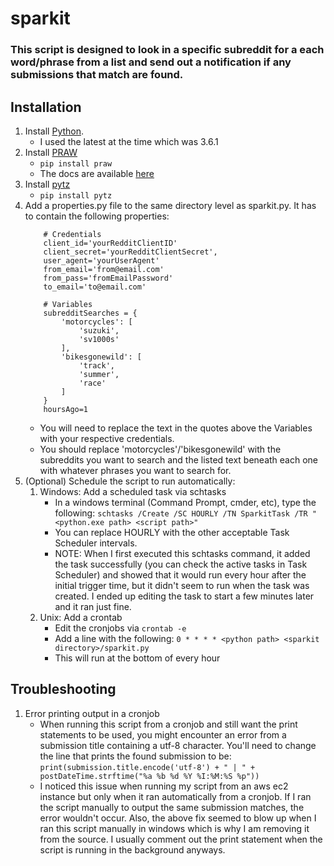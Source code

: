 # sparkit
### This script is designed to look in a specific subreddit for a each word/phrase from a list and send out a notification if any submissions that match are found.

## Installation
1. Install [Python](https://www.python.org/downloads/). 
	- I used the latest at the time which was 3.6.1
2. Install [PRAW](https://github.com/praw-dev/praw)
	- `pip install praw`
	- The docs are available [here](https://praw.readthedocs.io/en/latest/)
3. Install [pytz](http://pythonhosted.org/pytz/)
	- `pip install pytz`
4. Add a properties.py file to the same directory level as sparkit.py. It has to contain the following properties:
	```
		# Credentials
		client_id='yourRedditClientID'
		client_secret='yourRedditClientSecret',
		user_agent='yourUserAgent'
		from_email='from@email.com'
		from_pass='fromEmailPassword'
		to_email='to@email.com'

		# Variables
		subredditSearches = {
			'motorcycles': [
				'suzuki',
				'sv1000s'
			],
			'bikesgonewild': [
				'track',
				'summer',
				'race'
			]
		}
		hoursAgo=1
	```
	- You will need to replace the text in the quotes above the Variables with your respective credentials.
	- You should replace 'motorcycles'/'bikesgonewild' with the subreddits you want to search and the listed text beneath each one with whatever phrases you want to search for.
5. (Optional) Schedule the script to run automatically:
	1. Windows: Add a scheduled task via schtasks
		- In a windows terminal (Command Prompt, cmder, etc), type the following:
			`schtasks /Create /SC HOURLY /TN SparkitTask /TR "<python.exe path> <script path>"`
		- You can replace HOURLY with the other acceptable Task Scheduler intervals.
		- NOTE: When I first executed this schtasks command, it added the task successfully (you can check the active tasks in Task Scheduler) and showed that it would run every hour after the initial trigger time, but it didn't seem to run when the task was created. I ended up editing the task to start a few minutes later and it ran just fine.
	2. Unix: Add a crontab
		- Edit the cronjobs via `crontab -e`
		- Add a line with the following: `0 * * * * <python path> <sparkit directory>/sparkit.py`
		- This will run at the bottom of every hour

## Troubleshooting
1. Error printing output in a cronjob
	- When running this script from a cronjob and still want the print statements to be used, you might encounter an error from a submission title containing a utf-8 character. You'll need to change the line that prints the found submission to be:
		`print(submission.title.encode('utf-8') + " | " + postDateTime.strftime("%a %b %d %Y %I:%M:%S %p"))`
	- I noticed this issue when running my script from an aws ec2 instance but only when it ran automatically from a cronjob. If I ran the script manually to output the same submission matches, the error wouldn't occur. Also, the above fix seemed to blow up when I ran this script manually in windows which is why I am removing it from the source. I usually comment out the print statement when the script is running in the background anyways.